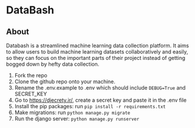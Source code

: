 # DataBash

## About

Databash is a streamlined machine learning data collection platform. It aims to allow users to build machine learning datasets collaboratively and easily, so they can focus on the important parts of their project instead of getting bogged down by hefty data collection.

1. Fork the repo
2. Clone the github repo onto your machine.
3. Rename the .env.example to .env which should include ```DEBUG=True``` and SECRET_KEY
4. Go to https://djecrety.ir/, create a secret key and paste it in the .env file
5. Install the pip packages: run ```pip install -r requirements.txt```
6. Make migrations: run ```python manage.py migrate```
7. Run the django server: ```python manage.py runserver```